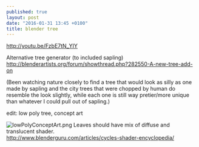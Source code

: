 ```yaml
---
published: true
layout: post
date: "2016-01-31 13:45 +0100"
title: blender tree
---
```





<http://youtu.be/FzbE7tN_YIY>

Alternative tree generator (to included sapling)  
<http://blenderartists.org/forum/showthread.php?282550-A-new-tree-add-on>

(Been watching nature closely to find a tree that would look as silly as one made by sapling and the city trees that were chopped by human do resemble the look slightly, while each one is still way pretier/more unique than whatever I could pull out of sapling.)

edit: low poly tree, concept art  

![lowPolyConceptArt.png]({{site.baseurl}}/media/lowPolyConceptArt.png)
Leaves should have mix of diffuse and translucent shader.  
<http://www.blenderguru.com/articles/cycles-shader-encyclopedia/>
